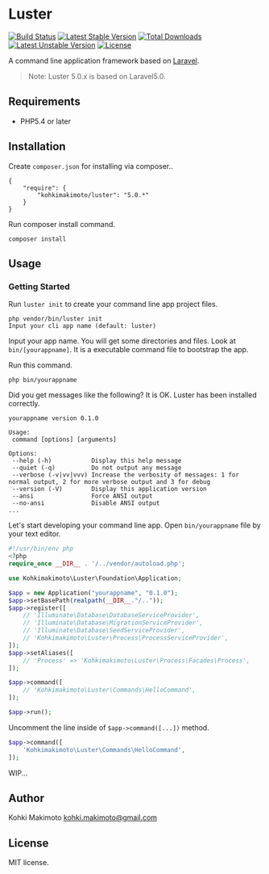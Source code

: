 # Luster

[![Build Status](https://travis-ci.org/kohkimakimoto/luster.svg)](https://travis-ci.org/kohkimakimoto/luster)
[![Latest Stable Version](https://poser.pugx.org/kohkimakimoto/luster/v/stable)](https://packagist.org/packages/kohkimakimoto/luster) [![Total Downloads](https://poser.pugx.org/kohkimakimoto/luster/downloads)](https://packagist.org/packages/kohkimakimoto/luster) [![Latest Unstable Version](https://poser.pugx.org/kohkimakimoto/luster/v/unstable)](https://packagist.org/packages/kohkimakimoto/luster) [![License](https://poser.pugx.org/kohkimakimoto/luster/license)](https://packagist.org/packages/kohkimakimoto/luster)

A command line application framework based on [Laravel](http://laravel.com/).

> Note: Luster 5.0.x is based on Laravel5.0.

## Requirements

* PHP5.4 or later

## Installation

Create `composer.json` for installing via composer..

```
{
    "require": {
        "kohkimakimoto/luster": "5.0.*"
    }
}
```

Run composer install command.

```
composer install
```

## Usage

### Getting Started

Run `luster init` to create your command line app project files.

```
php vendor/bin/luster init
Input your cli app name (default: luster)
```

Input your app name. You will get some directories and files.
Look at `bin/[yourappname]`. It is a executable command file to bootstrap the app.

Run this command.

```
php bin/yourappname
```

Did you get messages like the following? It is OK. Luster has been installed correctly.

```
yourappname version 0.1.0

Usage:
 command [options] [arguments]

Options:
 --help (-h)           Display this help message
 --quiet (-q)          Do not output any message
 --verbose (-v|vv|vvv) Increase the verbosity of messages: 1 for normal output, 2 for more verbose output and 3 for debug
 --version (-V)        Display this application version
 --ansi                Force ANSI output
 --no-ansi             Disable ANSI output
...
```

Let's start developing your command line app. Open `bin/yourappname` file by your text editor.

```php
#!/usr/bin/env php
<?php
require_once __DIR__ . '/../vendor/autoload.php';

use Kohkimakimoto\Luster\Foundation\Application;

$app = new Application("yourappname", "0.1.0");
$app->setBasePath(realpath(__DIR__."/.."));
$app->register([
    // 'Illuminate\Database\DatabaseServiceProvider',
    // 'Illuminate\Database\MigrationServiceProvider',
    // 'Illuminate\Database\SeedServiceProvider',
    // 'Kohkimakimoto\Luster\Process\ProcessServiceProvider',
]);
$app->setAliases([
    // 'Process' => 'Kohkimakimoto\Luster\Process\Facades\Process',
]);

$app->command([
    // 'Kohkimakimoto\Luster\Commands\HelloCommand',
]);

$app->run();
```

Uncomment the line inside of `$app->command([...])` method.

```php
$app->command([
    'Kohkimakimoto\Luster\Commands\HelloCommand',
]);
```

WIP...

## Author

Kohki Makimoto <kohki.makimoto@gmail.com>

## License

MIT license.
